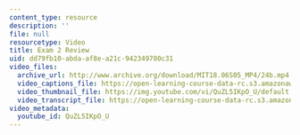 ```yaml
---
content_type: resource
description: ''
file: null
resourcetype: Video
title: Exam 2 Review
uid: dd79fb10-abda-af8e-a21c-942349700c31
video_files:
  archive_url: http://www.archive.org/download/MIT18.06S05_MP4/24b.mp4
  video_captions_file: https://open-learning-course-data-rc.s3.amazonaws.com/18-06sc-linear-algebra-fall-2011/9e725ec6656b5f948ea17835e660b4fb_QuZL5IKpO_U.vtt
  video_thumbnail_file: https://img.youtube.com/vi/QuZL5IKpO_U/default.jpg
  video_transcript_file: https://open-learning-course-data-rc.s3.amazonaws.com/18-06sc-linear-algebra-fall-2011/381bdf1643a2ab77296c72bc7f0745c9_QuZL5IKpO_U.pdf
video_metadata:
  youtube_id: QuZL5IKpO_U
---
```

